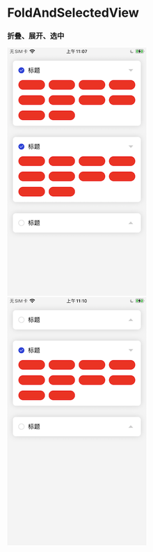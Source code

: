 # FoldAndSelectedView
### 折叠、展开、选中
![](https://github.com/Riven3/FoldAndSelectedView/blob/main/IMG_0140.png?raw=true)
![](https://github.com/Riven3/FoldAndSelectedView/blob/main/IMG_0143.png?raw=true)

